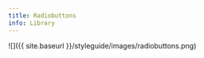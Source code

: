```yaml
---
title: Radiobuttons
info: Library
---
```



![]({{ site.baseurl }}/styleguide/images/radiobuttons.png)
